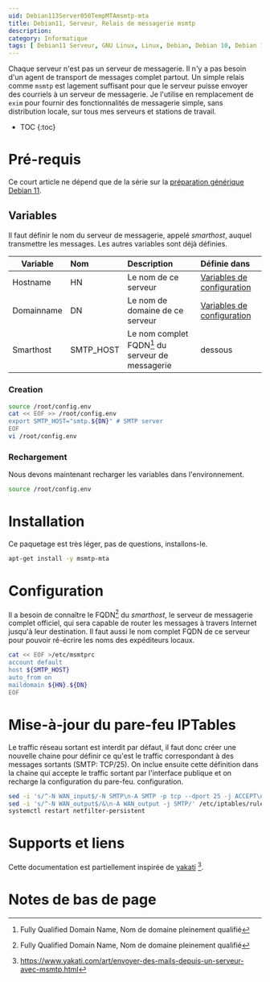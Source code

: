 ```yaml
---
uid: Debian113Server050TempMTAmsmtp-mta
title: Debian11, Serveur, Relais de messagerie msmtp
description: 
category: Informatique
tags: [ Debian11 Serveur, GNU Linux, Linux, Debian, Debian 10, Debian 11, Buster, Bullseye, Serveur, Installation, MTA, Mail Transport Agent, mSMTP, Messagerie, Email, Courriels, Pare-feu, IPTables, Smarthost ]
---
```

Chaque serveur n'est pas un serveur de messagerie. Il n'y a pas besoin d'un agent de transport de messages complet partout. Un
simple relais comme `msmtp` est lagement suffisant pour que le serveur puisse envoyer des courriels à un serveur de messagerie. Je
l'utilise en remplacement de `exim` pour fournir des fonctionnalités de messagerie simple, sans distribution locale, sur tous mes
serveurs et stations de travail.

* TOC
{:toc}

# Pré-requis
Ce court article ne dépend que de la série sur la [préparation générique Debian 11](/pages/fr/tags/#preparation-debian11).

## Variables
Il faut définir le nom du serveur de messagerie, appelé *smarthost*, auquel transmettre les messages. Les autres variables sont
déjà définies.

| Variable | Nom | Description | Définie dans |
|---|:---|:---|:---|
| Hostname | HN | Le nom de ce serveur | [Variables de configuration](/Debian111PostInstall010Configurationvariables-fr/) |
| Domainname | DN | Le nom de domaine de ce serveur | [Variables de configuration](/Debian111PostInstall010Configurationvariables-fr/) |
| Smarthost | SMTP_HOST | Le nom complet FQDN[^2] du serveur de messagerie | dessous |

### Creation
```bash
source /root/config.env
cat << EOF >> /root/config.env
export SMTP_HOST="smtp.${DN}" # SMTP server
EOF
vi /root/config.env
```

### Rechargement
Nous devons maintenant recharger les variables dans l'environnement.
```bash
source /root/config.env
```

# Installation
Ce paquetage est très léger, pas de questions, installons-le.
```bash
apt-get install -y msmtp-mta
```

# Configuration
Il a besoin de connaître le FQDN[^2] du *smarthost*, le serveur de messagerie complet officiel, qui sera capable de router les
messages à travers Internet jusqu'à leur destination. Il faut aussi le nom complet FQDN de ce serveur pour pouvoir ré-écrire les
noms des expéditeurs locaux.
```bash
cat << EOF >/etc/msmtprc 
account default
host ${SMTP_HOST}
auto_from on
maildomain ${HN}.${DN}
EOF
```

# Mise-à-jour du pare-feu IPTables
Le traffic réseau sortant est interdit par défaut, il faut donc créer une nouvelle chaine pour définir ce qu'est le traffic
correspondant à des messages sortants (SMTP: TCP/25). On inclue ensuite cette définition dans la chaine qui accepte le traffic
sortant par l'interface publique et on recharge la configuration du pare-feu.
configuration.
```bash
sed -i 's/^-N WAN_input$/-N SMTP\n-A SMTP -p tcp --dport 25 -j ACCEPT\n\n&/' /etc/iptables/rules.v4
sed -i 's/^-N WAN_output$/&\n-A WAN_output -j SMTP/' /etc/iptables/rules.v4
systemctl restart netfilter-persistent
```

# Supports et liens
Cette documentation est partiellement inspirée de [yakati][yakati] [^1].

# Notes de bas de page

[yakati]: https://www.yakati.com/art/envoyer-des-mails-depuis-un-serveur-avec-msmtp.html "Envoyer des mails depuis un server avec mSMTP"
[^1]: https://www.yakati.com/art/envoyer-des-mails-depuis-un-serveur-avec-msmtp.html
[^2]: Fully Qualified Domain Name, Nom de domaine pleinement qualifié
